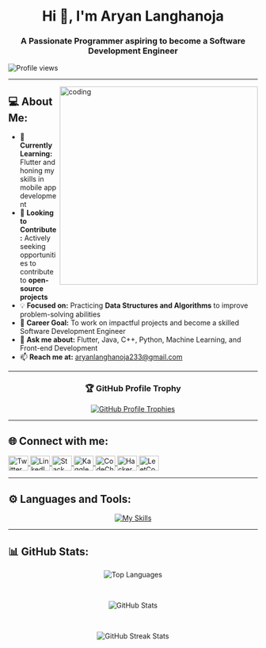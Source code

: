 <h1 align="center">Hi 👋, <b>I'm Aryan Langhanoja</b></h1>
<h3 align="center">A Passionate Programmer aspiring to become a Software Development Engineer</h3>

<p align="left">
  <img src="https://komarev.com/ghpvc/?username=aryanlanghanoja&label=Profile%20views&color=0e75b6&style=flat" alt="Profile views" />
</p>

---

<img align="right" alt="coding" width = "400" src="https://user-images.githubusercontent.com/55389276/140866485-8fb1c876-9a8f-4d6a-98dc-08c4981eaf70.gif">

## 💻 <b>About Me</b>:

- 🌱 **Currently Learning:** Flutter and honing my skills in mobile app development
- 🚀 **Looking to Contribute:** Actively seeking opportunities to contribute to **open-source projects**
- 💡 **Focused on:** Practicing **Data Structures and Algorithms** to improve problem-solving abilities
- 🎯 **Career Goal:** To work on impactful projects and become a skilled Software Development Engineer
- 💬 **Ask me about:** Flutter, Java, C++, Python, Machine Learning, and Front-end Development
- 📫 **Reach me at:** aryanlanghanoja233@gmail.com

---

<h3 align="center">🏆 <b>GitHub Profile Trophy</b></h3>
<p align="center">
  <a href="https://github.com/ryo-ma/github-profile-trophy">
    <img src="https://github-profile-trophy.vercel.app/?username=aryanlanghanoja&no-frame=true&margin-w=15&margin-h=15&row=2" alt="GitHub Profile Trophies" />
  </a>
</p>

---

## 🌐 <b>Connect with me</b>:

<p align="left">
  <a href="https://twitter.com/aryanlanghanoja" target="blank">
    <img align="center" src="https://raw.githubusercontent.com/rahuldkjain/github-profile-readme-generator/master/src/images/icons/Social/twitter.svg" alt="Twitter" height="30" width="40" />
  </a>
  <a href="https://linkedin.com/in/aryan-langhanoja-049507250" target="blank">
    <img align="center" src="https://raw.githubusercontent.com/rahuldkjain/github-profile-readme-generator/master/src/images/icons/Social/linked-in-alt.svg" alt="LinkedIn" height="30" width="40" />
  </a>
  <a href="https://stackoverflow.com/users/27521361" target="blank">
    <img align="center" src="https://raw.githubusercontent.com/rahuldkjain/github-profile-readme-generator/master/src/images/icons/Social/stack-overflow.svg" alt="Stack Overflow" height="30" width="40" />
  </a>
  <a href="https://kaggle.com/aryanlanghanoja" target="blank">
    <img align="center" src="https://raw.githubusercontent.com/rahuldkjain/github-profile-readme-generator/master/src/images/icons/Social/kaggle.svg" alt="Kaggle" height="30" width="40" />
  </a>
  <a href="https://www.codechef.com/users/aryanpatel023" target="blank">
    <img align="center" src="https://cdn.jsdelivr.net/npm/simple-icons@3.1.0/icons/codechef.svg" alt="CodeChef" height="30" width="40" />
  </a>
  <a href="https://www.hackerrank.com/aryanlanghanoja1" target="blank">
    <img align="center" src="https://raw.githubusercontent.com/rahuldkjain/github-profile-readme-generator/master/src/images/icons/Social/hackerrank.svg" alt="HackerRank" height="30" width="40" />
  </a>
  <a href="https://www.leetcode.com/aryan_langhanoja" target="blank">
    <img align="center" src="https://raw.githubusercontent.com/rahuldkjain/github-profile-readme-generator/master/src/images/icons/Social/leet-code.svg" alt="LeetCode" height="30" width="40" />
  </a>
</p>



---

## ⚙️ <b>Languages and Tools</b>:

<div align="center">
  
[![My Skills](https://skillicons.dev/icons?i=c,cpp,java,jquery,git,github,js,html,css,php,postman,py,r,bootstrap,arduino,firebase,dart,flutter,figma,sklearn,postgresql&perline=11)](https://skillicons.dev)

</div>

---

## 📊 <b>GitHub Stats</b>:

<p align="center">
  <img align="center" src="https://github-readme-stats.vercel.app/api/top-langs?username=aryanlanghanoja&show_icons=true&locale=en&layout=compact" alt="Top Languages" />
</p>

<br/>

<p align="center">
  <img align="center" src="https://github-readme-stats.vercel.app/api?username=aryanlanghanoja&show_icons=true&locale=en" alt="GitHub Stats" />
</p>

<br/>

<p align="center">
  <img align="center" src="https://github-readme-streak-stats.herokuapp.com/?user=aryanlanghanoja&" alt="GitHub Streak Stats" />
</p>
